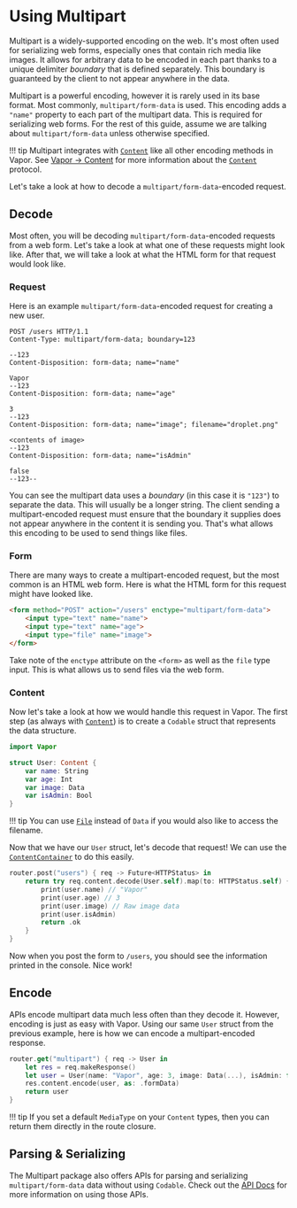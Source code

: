 # Using Multipart

Multipart is a widely-supported encoding on the web. It's most often used for serializing web forms, especially ones that contain rich media like images. It allows for arbitrary data to be encoded in each part thanks to a unique delimiter _boundary_ that is defined separately. This boundary is guaranteed by the client to not appear anywhere in the data.

Multipart is a powerful encoding, however it is rarely used in its base format. Most commonly, `multipart/form-data` is used. This encoding adds a `"name"` property to each part of the multipart data. This is required for serializing web forms. For the rest of this guide, assume we are talking about `multipart/form-data` unless otherwise specified.

!!! tip
    Multipart integrates with [`Content`](https://api.vapor.codes/vapor/latest/Vapor/Protocols/Content.html) like all other encoding methods in Vapor. See [Vapor &rarr; Content](../vapor/content.md) for more information about the [`Content`](https://api.vapor.codes/vapor/latest/Vapor/Protocols/Content.html) protocol. 

Let's take a look at how to decode a `multipart/form-data`-encoded request.

## Decode

Most often, you will be decoding `multipart/form-data`-encoded requests from a web form. Let's take a look at what one of these requests might look like. After that, we will take a look at what the HTML form for that request would look like.

### Request

Here is an example `multipart/form-data`-encoded request for creating a new user.

```http
POST /users HTTP/1.1
Content-Type: multipart/form-data; boundary=123

--123
Content-Disposition: form-data; name="name"

Vapor
--123
Content-Disposition: form-data; name="age"

3
--123
Content-Disposition: form-data; name="image"; filename="droplet.png"

<contents of image>
--123
Content-Disposition: form-data; name="isAdmin"

false
--123--
```

You can see the multipart data uses a _boundary_ (in this case it is `"123"`) to separate the data. This will usually be a longer string. The client sending a multipart-encoded request must ensure that the boundary it supplies does not appear anywhere in the content it is sending you. That's what allows this encoding to be used to send things like files.

### Form

There are many ways to create a multipart-encoded request, but the most common is an HTML web form. Here is what the HTML form for this request might have looked like.

```html
<form method="POST" action="/users" enctype="multipart/form-data">
    <input type="text" name="name">
    <input type="text" name="age">
    <input type="file" name="image">
</form>
```

Take note of the `enctype` attribute on the `<form>` as well as the `file` type input. This is what allows us to send files via the web form.

### Content

Now let's take a look at how we would handle this request in Vapor. The first step (as always with [`Content`](https://api.vapor.codes/vapor/latest/Vapor/Protocols/Content.html)) is to create a `Codable` struct that represents the data structure.

```swift
import Vapor

struct User: Content {
    var name: String
    var age: Int
    var image: Data
    var isAdmin: Bool
}
```

!!! tip
    You can use [`File`](https://api.vapor.codes/core/latest/Core/Structs/File.html) instead of `Data` if you would also like to access the filename.

Now that we have our `User` struct, let's decode that request! We can use the [`ContentContainer`](https://api.vapor.codes/vapor/latest/Vapor/Structs/ContentContainer.html) to do this easily.

```swift
router.post("users") { req -> Future<HTTPStatus> in
    return try req.content.decode(User.self).map(to: HTTPStatus.self) { user in
        print(user.name) // "Vapor"
        print(user.age) // 3
        print(user.image) // Raw image data
        print(user.isAdmin)
        return .ok
    }
}
```

Now when you post the form to `/users`, you should see the information printed in the console. Nice work!

## Encode

APIs encode multipart data much less often than they decode it. However, encoding is just as easy with Vapor. Using our same `User` struct from the previous example, here is how we can encode a multipart-encoded response.

```swift
router.get("multipart") { req -> User in
    let res = req.makeResponse()
    let user = User(name: "Vapor", age: 3, image: Data(...), isAdmin: false)
    res.content.encode(user, as: .formData)
    return user
}
```

!!! tip
    If you set a default `MediaType` on your `Content` types, then you can return them directly in the route closure.

## Parsing & Serializing

The Multipart package also offers APIs for parsing and serializing `multipart/form-data` data without using `Codable`. Check out the [API Docs](https://api.vapor.codes/multipart/latest/Multipart/index.html) for more information on using those APIs.

